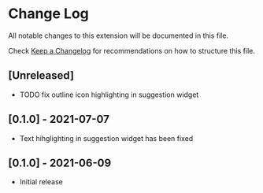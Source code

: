 # Change Log

All notable changes to this extension will be documented in this file.

Check [Keep a Changelog](http://keepachangelog.com/) for recommendations on how to structure this file.

## [Unreleased]
- TODO fix outline icon highlighting in suggestion widget

## [0.1.0] - 2021-07-07
- Text hihglighting in suggestion widget has been fixed


## [0.1.0] - 2021-06-09
- Initial release
